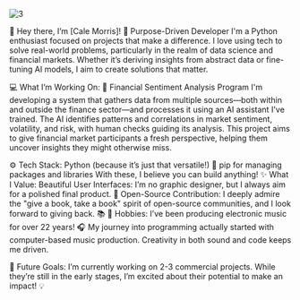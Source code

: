 ![3](https://github.com/user-attachments/assets/97329df9-dbc9-49d8-9a88-a05c6a16b4ef)

👋 Hey there, I’m [Cale Morris]!
🎯 Purpose-Driven Developer
I'm a Python enthusiast focused on projects that make a difference. I love using tech to solve real-world problems, particularly in the realm of data science and financial markets. Whether it’s deriving insights from abstract data or fine-tuning AI models, I aim to create solutions that matter.

💻 What I’m Working On:
🔎 Financial Sentiment Analysis Program
I'm developing a system that gathers data from multiple sources—both within and outside the finance sector—and processes it using an AI assistant I've trained. The AI identifies patterns and correlations in market sentiment, volatility, and risk, with human checks guiding its analysis. This project aims to give financial market participants a fresh perspective, helping them uncover insights they might otherwise miss.

⚙️ Tech Stack:
Python (because it’s just that versatile!) 🐍
pip for managing packages and libraries
With these, I believe you can build anything!
✨ What I Value:
Beautiful User Interfaces: I’m no graphic designer, but I always aim for a polished final product. 🎨
Open-Source Contribution: I deeply admire the "give a book, take a book" spirit of open-source communities, and I look forward to giving back. 📚
🎵 Hobbies:
I’ve been producing electronic music for over 22 years! 🎧 My journey into programming actually started with computer-based music production. Creativity in both sound and code keeps me driven.

🚀 Future Goals:
I’m currently working on 2-3 commercial projects. While they’re still in the early stages, I’m excited about their potential to make an impact! 💡


<!--- 
deepspeccode/deepspeccode is a ✨ special ✨ repository because its `README.md` (this file) appears on your GitHub profile.
You can click the Preview link to take a look at your changes.
--->

